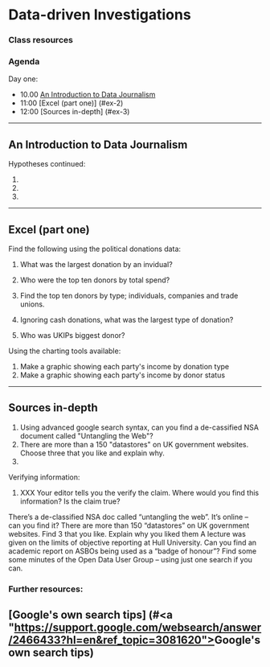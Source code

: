 # Data-driven Investigations

### Class resources

### Agenda

Day one:

* 10.00 [An Introduction to Data Journalism](#ex-1)
* 11:00 [Excel (part one)] (#ex-2)
* 12:00 [Sources in-depth] (#ex-3)

------------------------------------------------------------------------------------------------------------
## <a name="ex-1"></a>An Introduction to Data Journalism

Hypotheses continued: 

1. 
2.
3.

-------------------------------------------------------------------------------------------------------------
## <a name="ex-2"></a>Excel (part one)

Find the following using the political donations data:

1. What was the largest donation by an invidual?

2. Who were the top ten donors by total spend? 
3. Find the top ten donors by type; individuals, companies and trade unions.
4. Ignoring cash donations, what was the largest type of donation?
5. Who was UKIPs biggest donor?


Using the charting tools available:

1. Make a graphic showing each party's income by donation type
2. Make a graphic showing each party's income by donor status

---------------------------------------------------------------------------------------------------------------
## <a name="ex-3"></a>Sources in-depth

1. Using advanced google search syntax, can you find a de-cassified NSA document called "Untangling the Web"?
2. There are more than a 150 "datastores" on UK government websites. Choose three that you like and explain why. 
3. 

Verifying information:

1. XXX Your editor tells you the verify the claim. Where would you find this information? Is the claim true?

There’s a de-classified NSA doc called “untangling the web”. It’s online – can you find it?
There are more than 150 “datastores” on UK government websites. Find 3 that you like. Explain why you liked them
 A lecture was given on the limits of objective reporting at Hull University.
Can you find an academic report on ASBOs being used as a “badge of honour”?
Find some some minutes of the Open Data User Group – using just one search if you can.

### Further resources:

[Google's own search tips] (#<a "https://support.google.com/websearch/answer/2466433?hl=en&ref_topic=3081620"></a>Google's own search tips)  
-----------------------------------------------------------------------------------------------------------------

